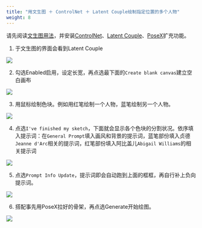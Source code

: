 ```yaml
---
title: "用文生图 ＋ ControlNet ＋ Latent Couple绘制指定位置的多个人物"
weight: 8
---
```


请先阅读[文生图用法](../features/text-to-image/)，并安装[ControlNet](../extensions/controlnet/)、[Latent Couple](../extensions/latent-couple/)、[PoseX](../extensions/posex/)扩充功能。

1. 于文生图的界面会看到Latent Couple

![](../../../images/o0hDolt.webp)

2. 勾选Enabled启用，设定长宽，再点选最下面的`Create blank canvas`建立空白画布

![](../../../images/MxZcaDu.webp)

3. 用鼠标绘制色块。例如用红笔绘制一个人物，蓝笔绘制另一个人物。

![](../../../images/1AeIBQm.webp)

4. 点选`I've finished my sketch`，下面就会显示各个色块的分割状况。依序填入提示词：在`General Prompt`填入画风和背景的提示词，蓝笔部份填入贞德`Jeanne d'Arc`相关的提示词，红笔部份填入阿比盖儿`Abigail Williams`的相关提示词

![](../../../images/7Mp06u7.webp)

5. 点选`Prompt Info Update`，提示词即会自动跑到上面的框框，再自行补上负向提示词。

![](../../../images/4w0YBc8.webp)

6. 搭配事先用PoseX拉好的骨架，再点选Generate开始绘图。

![](../../../images/bm9qPcV.png)
